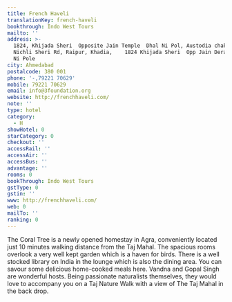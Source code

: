 ```yaml
---
title: French Haveli
translationKey: french-haveli
bookthrough: Indo West Tours
mailto: ''
address: >-
  1824, Khijada Sheri  Opposite Jain Temple  Dhal Ni Pol, Austodia chakla 
  Nichli Sheri Rd, Raipur, Khadia,    1824 Khijada Sheri  Opp Jain Derasar  Dhal
  Ni Pole
city: Ahmedabad
postalcode: 380 001
phone: '-,79221 70629'
mobile: 79221 70629
email: info@3foundation.org
website: http://frenchhaveli.com/
note: ''
type: hotel
category:
  - H
showHotel: 0
starCategory: 0
checkout: ''
accessRail: ''
accessAir: ''
accessBus: ''
advantage: ''
rooms: 0
bookThrough: Indo West Tours
gstType: 0
gstin: ''
www: http://frenchhaveli.com/
web: 0
mailTo: ''
ranking: 0
---
```







The Coral Tree is a newly opened  homestay in Agra, conveniently located just 10 minutes walking distance from the Taj Mahal. The spacious rooms overlook a very well kept garden which is a haven for birds.     There is a well stocked library on India in the lounge which is also the dining area. You can savour some delicious home-cooked meals here.    Vandna and Gopal Singh are wonderful hosts. Being passionate naturalists themselves, they would love to accompany you on a Taj Nature Walk with a view of The Taj Mahal in the back drop.   